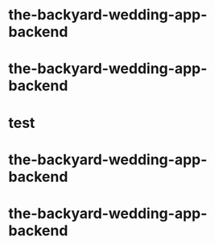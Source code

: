 # the-backyard-wedding-app-backend
# the-backyard-wedding-app-backend
# test
# the-backyard-wedding-app-backend
# the-backyard-wedding-app-backend
